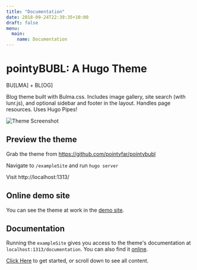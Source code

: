 ```yaml
---
title: "Documentation"
date: 2018-09-24T22:39:35+10:00
draft: false
menu:
  main:
    name: Documentation
---
```


# pointyBUBL: A Hugo Theme 
BU[LMA] + BL[OG]

Blog theme built with Bulma.css. Includes image gallery, site search (with lunr.js), and optional sidebar and footer in the layout. Handles page resources. Uses Hugo Pipes!

![Theme Screenshot](/images/screenshot.png)

## Preview the theme

Grab the theme from https://github.com/pointyfar/pointybubl

Navigate to `/exampleSite` and run `hugo server`

Visit http://localhost:1313/ 

## Online demo site 

You can see the theme at work in the [demo site](#). 

## Documentation 

Running the `exampleSite` gives you access to the theme's documentation at `localhost:1313/documentation`. You can also find it [online](#).

[Click Here](./installing/) to get started, or scroll down to see all content.